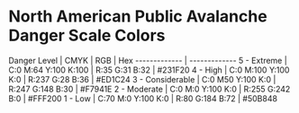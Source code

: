 # North American Public Avalanche Danger Scale Colors

Danger Level | CMYK  | RGB | Hex
------------- | -------------
5 - Extreme  | C:0 M:64 Y:100 K:100  | R:35 G:31 B:32  | #231F20
4 - High  | C:0 M:100 Y:100 K:0 | R:237 G:28 B:36 | #ED1C24
3 - Considerable  | C:0 M50 Y:100 K:0 | R:247 G:148 B:30 | #F7941E
2 - Moderate  | C:0 M:0 Y:100 K:0 | R:255 G:242 B:0 | #FFF200
1 - Low  | C:70 M:0 Y:100 K:0 | R:80 G:184 B:72 | #50B848
